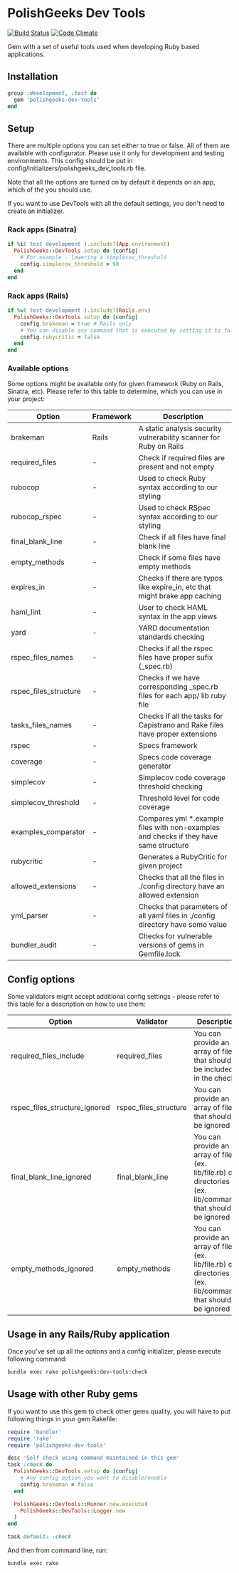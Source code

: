 # PolishGeeks Dev Tools

[![Build Status](https://travis-ci.org/polishgeeks/polishgeeks-dev-tools.png)](https://travis-ci.org/polishgeeks/polishgeeks-dev-tools)
[![Code Climate](https://codeclimate.com/github/polishgeeks/polishgeeks-dev-tools/badges/gpa.svg)](https://codeclimate.com/github/polishgeeks/polishgeeks-dev-tools)

Gem with a set of useful tools used when developing Ruby based applications.

## Installation

```ruby
group :development, :test do
  gem 'polishgeeks-dev-tools'
end
```

## Setup

There are multiple options you can set either to true or false. All of them are available with configurator. Please use it only for development and testing environments. This config should be put in config/initializers/polishgeeks_dev_tools.rb file.

Note that all the options are turned on by default it depends on an app, which of the you should use.

If you want to use DevTools with all the default settings, you don't need to create an initializer.

### Rack apps (Sinatra)
```ruby
if %i( test development ).include?(App.environment)
  PolishGeeks::DevTools.setup do |config|
    # For example - lowering a simplecov_threshold
    config.simplecov_threshold = 98
  end
end
```
### Rack apps (Rails)
```ruby
if %w( test development ).include?(Rails.env)
  PolishGeeks::DevTools.setup do |config|
    config.brakeman = true # Rails only
    # You can disable any command that is executed by setting it to false
    config.rubycritic = false
  end
end
```

### Available options

Some options might be available only for given framework (Ruby on Rails, Sinatra, etc). Please refer to this table to
determine, which you can use in your project:

| Option                | Framework | Description                                                                           |
|-----------------------|-----------|---------------------------------------------------------------------------------------|
| brakeman              | Rails     | A static analysis security vulnerability scanner for Ruby on Rails                    |
| required_files        | -         | Check if required files are present and not empty                                     |
| rubocop               | -         | Used to check Ruby syntax according to our styling                                    |
| rubocop_rspec         | -         | Used to check RSpec syntax according to our styling                                   |
| final_blank_line      | -         | Check if all files have final blank line                                              |
| empty_methods         | -         | Check if some files have empty methods                                                |
| expires_in            | -         | Checks if there are typos like expire_in, etc that might brake app caching            |
| haml_lint             | -         | User to check HAML syntax in the app views                                            |
| yard                  | -         | YARD documentation standards checking                                                 |
| rspec_files_names     | -         | Checks if all the rspec files have proper sufix (_spec.rb)                            |
| rspec_files_structure | -         | Checks if we have corresponding _spec.rb files for each app/ lib ruby file            |
| tasks_files_names     | -         | Checks if all the tasks for Capistrano and Rake files have proper extensions          |
| rspec                 | -         | Specs framework                                                                       |
| coverage              | -         | Specs code coverage generator                                                         |
| simplecov             | -         | Simplecov code coverage threshold checking                                            |
| simplecov_threshold   | -         | Threshold level for code coverage                                                     |
| examples_comparator   | -         | Compares yml *.example files with non-examples and checks if they have same structure |
| rubycritic            | -         | Generates a RubyCritic for given project                                              |
| allowed_extensions    | -         | Checks that all the files in ./config directory have an allowed extension             |
| yml_parser            | -         | Checks that parameters of all yaml files in ./config directory have some value        |
| bundler_audit         | -         | Checks for vulnerable versions of gems in Gemfile.lock                                |

## Config options

Some validators might accept additional config settings - please refer to this table for a description on how to use them:

| Option                        | Validator             | Description                                                                                                 |
|-------------------------------|-----------------------|-------------------------------------------------------------------------------------------------------------|
| required_files_include        | required_files        | You can provide an array of files that should be included in the check                                      |
| rspec_files_structure_ignored | rspec_files_structure | You can provide an array of files that should be ignored                                                    |
| final_blank_line_ignored      | final_blank_line      | You can provide an array of files (ex. lib/file.rb) or directories (ex. lib/command) that should be ignored |
| empty_methods_ignored         | empty_methods         | You can provide an array of files (ex. lib/file.rb) or directories (ex. lib/command) that should be ignored |

## Usage in any Rails/Ruby application

Once you've set up all the options and a config initializer, please execute following command:

```bash
bundle exec rake polishgeeks:dev-tools:check
```

## Usage with other Ruby gems

If you want to use this gem to check other gems quality, you will have to put following things in your gem Rakefile:

```ruby
require 'bundler'
require 'rake'
require 'polishgeeks-dev-tools'

desc 'Self check using command maintained in this gem'
task :check do
  PolishGeeks::DevTools.setup do |config|
    # Any config option you want to disable/enable
    config.brakeman = false
  end

  PolishGeeks::DevTools::Runner.new.execute(
    PolishGeeks::DevTools::Logger.new
  )
end

task default: :check
```

And then from command line, run:

```bash
bundle exec rake
```

